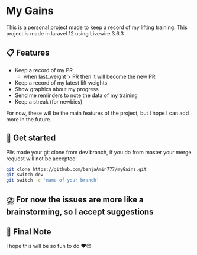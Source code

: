 # My Gains

This is a personal project made to keep a record of my lifting training. 
This project is made in laravel 12 using Livewire 3.6.3

## 📋 Features

- Keep a record of my PR
  - when last_weight > PR then it will become the new PR
- Keep a record of my latest lift weights  
- Show graphics about my progress  
- Send me reminders to note the data of my training  
- Keep a streak (for newbies)

For now, these will be the main features of the project, but I hope I can add more in the future.

## 🚀 Get started
Plis made your git clone from dev branch, if you do from master your merge request will not be accepted
```bash
git clone https://github.com/benjaAmin777/myGains.git
git switch dev
git switch -c 'name of your branch'

```
## ⛈️ For now the issues are more like a brainstorming, so I accept suggestions

## 💭 Final Note

I hope this will be so fun to do ❤️😊
